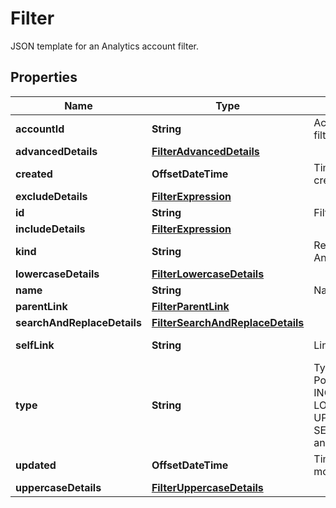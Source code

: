 

# Filter

JSON template for an Analytics account filter.

## Properties

| Name | Type | Description | Notes |
|------------ | ------------- | ------------- | -------------|
|**accountId** | **String** | Account ID to which this filter belongs. |  [optional] |
|**advancedDetails** | [**FilterAdvancedDetails**](FilterAdvancedDetails.md) |  |  [optional] |
|**created** | **OffsetDateTime** | Time this filter was created. |  [optional] [readonly] |
|**excludeDetails** | [**FilterExpression**](FilterExpression.md) |  |  [optional] |
|**id** | **String** | Filter ID. |  [optional] |
|**includeDetails** | [**FilterExpression**](FilterExpression.md) |  |  [optional] |
|**kind** | **String** | Resource type for Analytics filter. |  [optional] [readonly] |
|**lowercaseDetails** | [**FilterLowercaseDetails**](FilterLowercaseDetails.md) |  |  [optional] |
|**name** | **String** | Name of this filter. |  [optional] |
|**parentLink** | [**FilterParentLink**](FilterParentLink.md) |  |  [optional] |
|**searchAndReplaceDetails** | [**FilterSearchAndReplaceDetails**](FilterSearchAndReplaceDetails.md) |  |  [optional] |
|**selfLink** | **String** | Link for this filter. |  [optional] [readonly] |
|**type** | **String** | Type of this filter. Possible values are INCLUDE, EXCLUDE, LOWERCASE, UPPERCASE, SEARCH_AND_REPLACE and ADVANCED. |  [optional] |
|**updated** | **OffsetDateTime** | Time this filter was last modified. |  [optional] [readonly] |
|**uppercaseDetails** | [**FilterUppercaseDetails**](FilterUppercaseDetails.md) |  |  [optional] |



